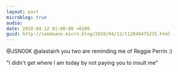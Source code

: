 ```yaml
---
layout: post
microblog: true
audio: 
date: 2010-04-12 01:00:00 +0100
guid: http://samdeane.micro.blog/2010/04/12/t12049475235.html
---
```

@JSN00K @alastairh you two are reminding me of Reggie Perrin :)

"I didn't get where I am today by not paying you to insult me"
